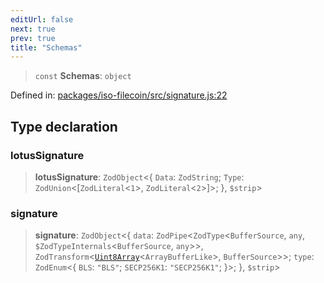 ```yaml
---
editUrl: false
next: true
prev: true
title: "Schemas"
---
```


> `const` **Schemas**: `object`

Defined in: [packages/iso-filecoin/src/signature.js:22](https://github.com/hugomrdias/filecoin/blob/main/packages/iso-filecoin/src/signature.js#L22)

## Type declaration

### lotusSignature

> **lotusSignature**: `ZodObject`\<\{ `Data`: `ZodString`; `Type`: `ZodUnion`\<\[`ZodLiteral`\<`1`\>, `ZodLiteral`\<`2`\>\]\>; \}, `$strip`\>

### signature

> **signature**: `ZodObject`\<\{ `data`: `ZodPipe`\<`ZodType`\<`BufferSource`, `any`, `$ZodTypeInternals`\<`BufferSource`, `any`\>\>, `ZodTransform`\<[`Uint8Array`](https://developer.mozilla.org/docs/Web/JavaScript/Reference/Global_Objects/Uint8Array)\<`ArrayBufferLike`\>, `BufferSource`\>\>; `type`: `ZodEnum`\<\{ `BLS`: `"BLS"`; `SECP256K1`: `"SECP256K1"`; \}\>; \}, `$strip`\>
